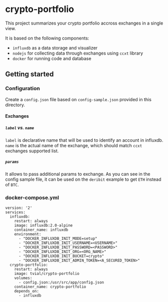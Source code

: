 # crypto-portfolio

This project summarizes your crypto portfolio accross exchanges in a single view.

It is based on the following components:
* `influxdb` as a data storage and visualizer
* `nodejs` for collecting data through exchanges using `ccxt` library
* `docker` for running code and database

## Getting started

### Configuration

Create a `config.json` file based on `config-sample.json` provided in this directory.

#### Exchanges

##### `label` vs. `name`

`label` is declarative name that will be used to identify an account in influxdb.
`name` is the actual name of the exchange, which should match `ccxt` exchanges supported list.

##### `params`

It allows to pass additional params to exchange.
As you can see in the config sample file, it can be used on the `deribit` example to get `ETH` instead of `BTC`.

### docker-compose.yml

```
version: '2'
services:
  influxdb:
    restart: always
    image: influxdb:2.0-alpine
    container_name: influxdb
    environment:
      - "DOCKER_INFLUXDB_INIT_MODE=setup"
      - "DOCKER_INFLUXDB_INIT_USERNAME=<USERNAME>"
      - "DOCKER_INFLUXDB_INIT_PASSWORD=<PASSWORD>"
      - "DOCKER_INFLUXDB_INIT_ORG=<ORG_NAME>"
      - "DOCKER_INFLUXDB_INIT_BUCKET=crypto"
      - "DOCKER_INFLUXDB_INIT_ADMIN_TOKEN=<A_SECURED_TOKEN>"
  crypto-portfolio:
    restart: always
    image: tvial/crypto-portfolio
    volumes:
      - config.json:/usr/src/app/config.json
    container_name: crypto-portfolio
    depends_on:
      - influxdb
```
